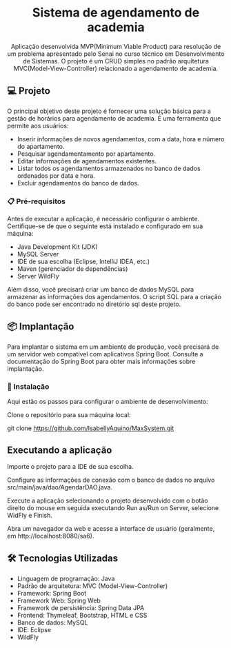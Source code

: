 <h1 align="center"> Sistema de agendamento de academia </h1>

<p align="center">Aplicação desenvolvida MVP(Minimum Viable Product) para resolução de um problema apresentado pelo Senai no curso técnico em Desenvolvimento de Sistemas. O projeto é um CRUD simples no padrão arquitetura MVC(Model-View-Controller) relacionado a agendamento de academia.
 <br/>
</p>


## 💻 Projeto

O principal objetivo deste projeto é fornecer uma solução básica para a gestão de horários para agendamento de academia. É uma ferramenta que permite aos usuários:

- Inserir informações de novos agendamentos, com a data, hora e número do apartamento.
- Pesquisar agendamentamento por apartamento.
- Editar informações de agendamentos existentes.
- Listar todos os agendamentos armazenados no banco de dados ordenados por data e hora.
- Excluir agendamentos do banco de dados.



### 📋 Pré-requisitos

Antes de executar a aplicação, é necessário configurar o ambiente. Certifique-se de que o seguinte está instalado e configurado em sua máquina:

- Java Development Kit (JDK)
- MySQL Server
- IDE de sua escolha (Eclipse, IntelliJ IDEA, etc.)
- Maven (gerenciador de dependências)
- Server WildFly

Além disso, você precisará criar um banco de dados MySQL para armazenar as informações dos agendamentos. O script SQL para a criação do banco pode ser encontrado no diretório sql deste projeto.

## 📦 Implantação

Para implantar o sistema em um ambiente de produção, você precisará de um servidor web compatível com aplicativos Spring Boot. Consulte a documentação do Spring Boot para obter mais informações sobre implantação.


### 🔧 Instalação

Aqui estão os passos para configurar o ambiente de desenvolvimento:

Clone o repositório para sua máquina local:

git clone https://github.com/IsabellyAquino/MaxSystem.git

## Executando a aplicação

Importe o projeto para a IDE de sua escolha.

Configure as informações de conexão com o banco de dados no arquivo src/main/java/dao/AgendarDAO.java.

Execute a aplicação selecionando o projeto desenvolvido com o botão direito do mouse em seguida executando  Run as/Run on Server, selecione WidFly e Finish.  

Abra um navegador da web e acesse a interface de usuário (geralmente, em http://localhost:8080/sa6).


## 🛠️ Tecnologias Utilizadas

- Linguagem de programação: Java
- Padrão de arquitetura: MVC (Model-View-Controller)
- Framework: Spring Boot
- Framework Web: Spring Web
- Framework de persistência: Spring Data JPA
- Frontend: Thymeleaf, Bootstrap, HTML e CSS
- Banco de dados: MySQL
- IDE: Eclipse
- WildFly
